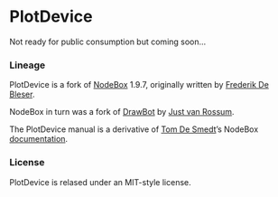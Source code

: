 PlotDevice
==========

Not ready for public consumption but coming soon…

### Lineage

PlotDevice is a fork of [NodeBox](http://nodebox.net/code) 1.9.7, originally written by [Frederik De Bleser](frederik@burocrazy.com).

NodeBox in turn was a fork of [DrawBot](http://drawbot.com) by [Just van Rossum](just@letterror.com).

The PlotDevice manual is a derivative of [Tom De Smedt](tomdesmedt@organisms.be)’s NodeBox [documentation](http://nodebox.net/code/index.php/Reference).

### License

PlotDevice is relased under an MIT-style license.
